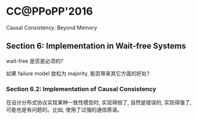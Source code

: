 ﻿# CC@PPoPP'2016

Causal Consistency: Beyond Memory

## Section 6: Implementation in Wait-free Systems
wait-free 是否是必须的?

如果 failure model 放松为 majority, 能否带来其它方面的好处?

### Section 6.2: Implementation of Causal Consistency
在设计分布式协议实现某种一致性模型时, 实现得弱了, 自然是错误的, 实现得强了, 可能也是有问题的。比如, 使用了过强的通信原语。
